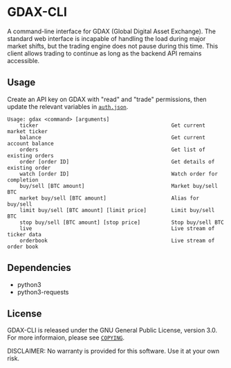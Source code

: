 GDAX-CLI
========

A command-line interface for GDAX (Global Digital Asset Exchange). The standard web interface is incapable of handling the load during major market shifts, but the trading engine does not pause during this time. This client allows trading to continue as long as the backend API remains accessible.


Usage
-----

Create an API key on GDAX with "read" and "trade" permissions, then update the relevant variables in [`auth.json`](auth.json).

```
Usage: gdax <command> [arguments]
    ticker                                           Get current market ticker
    balance                                          Get current account balance
    orders                                           Get list of existing orders
    order [order ID]                                 Get details of existing order
    watch [order ID]                                 Watch order for completion
    buy/sell [BTC amount]                            Market buy/sell BTC
    market buy/sell [BTC amount]                     Alias for buy/sell
    limit buy/sell [BTC amount] [limit price]        Limit buy/sell BTC
    stop buy/sell [BTC amount] [stop price]          Stop buy/sell BTC
    live                                             Live stream of ticker data
    orderbook                                        Live stream of order book
```


Dependencies
------------

- python3
- python3-requests


License
-------

GDAX-CLI is released under the GNU General Public License, version 3.0. For more informaion, please see [`COPYING`](COPYING).

DISCLAIMER: No warranty is provided for this software. Use it at your own risk.
